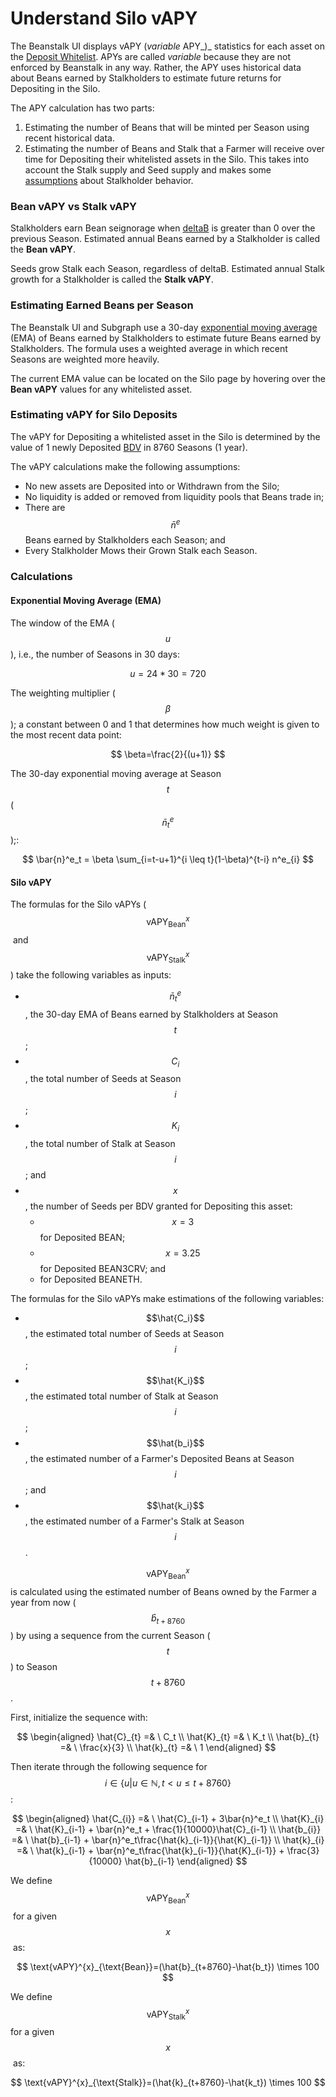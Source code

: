 # Understand Silo vAPY

The Beanstalk UI displays vAPY (_variable_ APY_)_ statistics for each asset on the [Deposit Whitelist](../../farm/silo.md#deposit-whitelist). APYs are called _variable_ because they are not enforced by Beanstalk in any way. Rather, the APY uses historical data about Beans earned by Stalkholders to estimate future returns for Depositing in the Silo.

The APY calculation has two parts:

1. Estimating the number of Beans that will be minted per Season using recent historical data.
2. Estimating the number of Beans and Stalk that a Farmer will receive over time for Depositing their whitelisted assets in the Silo. This takes into account the Stalk supply and Seed supply and makes some [assumptions](understand-silo-vapy.md#estimating-vapy-for-silo-deposits) about Stalkholder behavior.

### Bean vAPY vs Stalk vAPY

Stalkholders earn Bean seignorage when [deltaB](../../protocol/glossary.md#deltab) is greater than 0 over the previous Season. Estimated annual Beans earned by a Stalkholder is called the **Bean vAPY**.

Seeds grow Stalk each Season, regardless of deltaB. Estimated annual Stalk growth for a Stalkholder is called the **Stalk vAPY**.

### Estimating Earned Beans per Season

The Beanstalk UI and Subgraph use a 30-day [exponential moving average](https://en.wikipedia.org/wiki/Moving\_average#Exponential\_moving\_average) (EMA) of Beans earned by Stalkholders to estimate future Beans earned by Stalkholders. The formula uses a weighted average in which recent Seasons are weighted more heavily.

The current EMA value can be located on the Silo page by hovering over the **Bean vAPY** values for any whitelisted asset.

### Estimating vAPY for Silo Deposits

The vAPY for Depositing a whitelisted asset in the Silo is determined by the value of 1 newly Deposited [BDV](../../protocol/glossary.md#bean-denominated-value) in 8760 Seasons (1 year).

The vAPY calculations make the following assumptions:

* No new assets are Deposited into or Withdrawn from the Silo;
* No liquidity is added or removed from liquidity pools that Beans trade in;
* There are $$\bar{n}^e$$ Beans earned by Stalkholders each Season; and
* Every Stalkholder Mows their Grown Stalk each Season.&#x20;

### Calculations

#### Exponential Moving Average (EMA)

The window of the EMA ($$u$$), i.e., the number of Seasons in 30 days:

$$
u = 24 * 30 = 720
$$

The weighting multiplier ($$\beta$$);  a constant between 0 and 1 that determines how much weight is given to the most recent data point:

$$
\beta=\frac{2}{(u+1)}
$$

The 30-day exponential moving average at Season $$t$$ ($$\bar{n}^e_t$$);: &#x20;

$$
\bar{n}^e_t = \beta \sum_{i=t-u+1}^{i \leq t}(1-\beta)^{t-i} n^e_{i}
$$

#### Silo vAPY

The formulas for the Silo vAPYs ($$\text{vAPY}^{x}_{\text{Bean}}$$​ and $$\text{vAPY}^{x}_{\text{Stalk}}$$​)  take the following variables as inputs:

* $$\bar{n}^e_t$$, the 30-day EMA of Beans earned by Stalkholders at Season $$t$$​;
* $$C_i$$, the total number of Seeds at Season $$i$$​;
* $$K_i$$, the total number of Stalk at Season $$i$$; and​
* $$x$$, the number of Seeds per BDV granted for Depositing this asset:
  * $$x = 3$$ for Deposited BEAN;
  * $$x= 3.25$$ for Deposited BEAN3CRV; and
  * &#x20;for Deposited BEANETH.

The formulas for the Silo vAPYs make estimations of the following variables:

* $$\hat{C_i}$$, the estimated total number of Seeds at Season $$i$$;​
* $$\hat{K_i}$$, the estimated total number of Stalk at Season $$i$$;
* $$\hat{b_i}$$, the estimated number of a Farmer's Deposited Beans at Season $$i$$​; and
* $$\hat{k_i}$$​, the estimated number of a Farmer's Stalk at Season $$i$$.​

$$\text{vAPY}^{x}_{\text{Bean}}$$ is calculated using the estimated number of Beans owned by the Farmer a year from now ($$\hat{b}_{t+8760}$$) by using a sequence from the current Season ($$t$$​) to Season $$t+8760$$​.

First, initialize the sequence with:

$$
\begin{aligned}
\hat{C}_{t} =& \ C_t \\
\hat{K}_{t} =& \ K_t \\
\hat{b}_{t} =& \ \frac{x}{3} \\
\hat{k}_{t} =& \ 1
\end{aligned}
$$

Then iterate through the following sequence for $$i \in\{{u | u \in \mathbb{N}, t < u \leq t+8760}\}$$​:

$$
\begin{aligned}
\hat{C_{i}} =& \ \hat{C}_{i-1} + 3\bar{n}^e_t \\
\hat{K}_{i} =& \ \hat{K}_{i-1} + \bar{n}^e_t + \frac{1}{10000}\hat{C}_{i-1} \\
\hat{b_{i}} =& \ \hat{b}_{i-1} + \bar{n}^e_t\frac{\hat{k}_{i-1}}{\hat{K}_{i-1}} \\
\hat{k}_{i} =& \ \hat{k}_{i-1} + \bar{n}^e_t\frac{\hat{k}_{i-1}}{\hat{K}_{i-1}} + \frac{3}{10000} \hat{b}_{i-1}
\end{aligned}
$$

We define $$\text{vAPY}^{x}_{\text{Bean}}$$​ for a given $$x$$​ as:

$$
\text{vAPY}^{x}_{\text{Bean}}=(\hat{b}_{t+8760}-\hat{b_t}) \times 100
$$

We define $$\text{vAPY}^{x}_{\text{Stalk}}$$​ for a given $$x$$​ as:

$$
\text{vAPY}^{x}_{\text{Stalk}}=(\hat{k}_{t+8760}-\hat{k_t}) \times 100
$$
